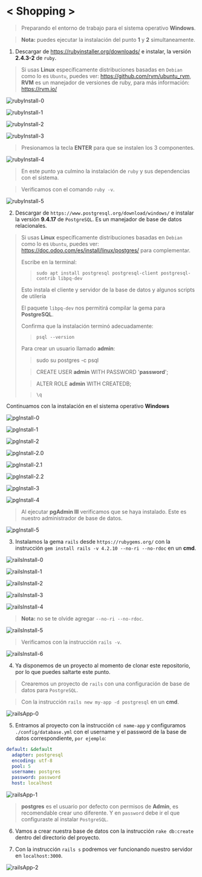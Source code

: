 # < Shopping >

> Preparando el entorno de trabajo para el sistema operativo **Windows**.

> **Nota:** puedes ejecutar la instalación del punto **1** y **2** simultaneamente.

1. Descargar de https://rubyinstaller.org/downloads/ e instalar, la versión **2.4.3-2** de `ruby`.
> Si usas **Linux** específicamente distribuciones basadas en `Debian` como lo es `Ubuntu`, puedes ver: https://github.com/rvm/ubuntu_rvm, **RVM** es un manejador de versiones de ruby, para más información: https://rvm.io/

![rubyInstall-0]

[rubyInstall-0]: ./assets/images/Screenshot_1.png

![rubyInstall-1]

[rubyInstall-1]: ./assets/images/Screenshot_2.png

![rubyInstall-2]

[rubyInstall-2]: ./assets/images/Screenshot_3.png

![rubyInstall-3]

[rubyInstall-3]: ./assets/images/Screenshot_4.png

> Presionamos la tecla **ENTER** para que se instalen los 3 componentes.

![rubyInstall-4]

[rubyInstall-4]: ./assets/images/Screenshot_5.png

> En este punto ya culmino la instalación de `ruby` y sus dependencias con el sistema.

> Verificamos con el comando `ruby -v`.

![rubyInstall-5]

[rubyInstall-5]: ./assets/images/Screenshot_11.png

2. Descargar de `https://www.postgresql.org/download/windows/` e instalar la versión **9.4.17** de `PostgreSQL`. Es un manejador de base de datos relacionales.
> Si usas **Linux** específicamente distribuciones basadas en `Debian` como lo es `Ubuntu`, puedes ver: https://doc.odoo.com/es/install/linux/postgres/ para complementar.
>
> Escribe en la terminal:
>>`sudo apt install postgresql postgresql-client
postgresql-contrib libpq-dev`
>
> Esto instala el cliente y servidor de la base de datos y algunos scripts de utilería
>
>El paquete `libpq-dev` nos permitirá compilar la gema para **PostgreSQL**.
>
> Confirma que la instalación terminó adecuadamente:
>
>> `psql --version`
>
> Para crear un usuario llamado **admin**:
>> sudo su postgres -c psql
>
>> CREATE USER **admin** WITH PASSWORD '**password**';
>
>> ALTER ROLE **admin** WITH CREATEDB;
>
>> `\q`

Continuamos con la instalación en el sistema operativo **Windows**

![pgInstall-0]

[pgInstall-0]: ./assets/images/Screenshot_6.png

![pgInstall-1]

[pgInstall-1]: ./assets/images/Screenshot_7.png

![pgInstall-2]

[pgInstall-2]: ./assets/images/Screenshot_8.png

![pgInstall-2.0]

[pgInstall-2.0]: ./assets/images/Screenshot_8.1.png

![pgInstall-2.1]

[pgInstall-2.1]: ./assets/images/Screenshot_8.2.png

![pgInstall-2.2]

[pgInstall-2.2]: ./assets/images/Screenshot_8.3.png

![pgInstall-3]

[pgInstall-3]: ./assets/images/Screenshot_9.png

![pgInstall-4]

[pgInstall-4]: ./assets/images/Screenshot_10.png

> Al ejecutar **pgAdmin III** verificamos que se haya instalado. Este es nuestro administrador de base de datos.

![pgInstall-5]

[pgInstall-5]: ./assets/images/Screenshot_12.png

3. Instalamos la gema `rails` desde `https://rubygems.org/` con la instrucción `gem install rails -v 4.2.10 --no-ri --no-rdoc` en un **cmd**.

![railsInstall-0]

[railsInstall-0]: ./assets/images/Screenshot_13.png

![railsInstall-1]

[railsInstall-1]: ./assets/images/Screenshot_14.png

![railsInstall-2]

[railsInstall-2]: ./assets/images/Screenshot_15.png

![railsInstall-3]

[railsInstall-3]: ./assets/images/Screenshot_16.png

![railsInstall-4]

[railsInstall-4]: ./assets/images/Screenshot_17.png

> **Nota:** no se te olvide agregar `--no-ri --no-rdoc`.

![railsInstall-5]

[railsInstall-5]: ./assets/images/Screenshot_18.png

> Verificamos con la instrucción `rails -v`.

![railsInstall-6]

[railsInstall-6]: ./assets/images/Screenshot_19.png

4. Ya disponemos de un proyecto al momento de clonar este repositorio, por lo que puedes saltarte este punto.

> Crearemos un proyecto de `rails` con una configuración de base de datos para `PostgreSQL`.

> Con la instrucción `rails new my-app -d postgresql` en un **cmd**.

![railsApp-0]

[railsApp-0]: ./assets/images/Screenshot_20.png

5. Entramos al proyecto con la instrucción `cd name-app` y configuramos `./config/database.yml` con el username y el password de la base de datos correspondiente, `por ejemplo`:

```yml
default: &default
  adapter: postgresql
  encoding: utf-8
  pool: 5
  username: postgres
  password: password
  host: localhost
```

![railsApp-1]

[railsApp-1]: ./assets/images/Screenshot_21.png

> **postgres** es el usuario por defecto con permisos de **Admin**, es recomendable crear uno diferente. Y en `password` debe ir el que configuraste al instalar `PostgreSQL`.

6. Vamos a crear nuestra base de datos con la instrucción `rake db:create` dentro del directorio del proyecto.

7. Con la instrucción `rails s` podremos ver funcionando nuestro servidor en `localhost:3000`.

![railsApp-2]

[railsApp-2]: ./assets/images/Screenshot_22.png
